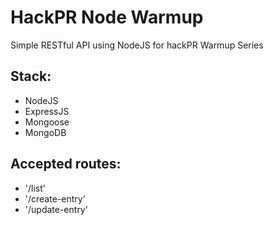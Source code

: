 HackPR Node Warmup
====================

Simple RESTful API using NodeJS for hackPR Warmup Series

Stack:
-----
* NodeJS
* ExpressJS
* Mongoose
* MongoDB

Accepted routes:
------

- '/list'
- '/create-entry'
- '/update-entry'



